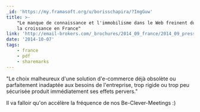 ```yaml
---
_id: 'https://my.framasoft.org/u/borisschapira/?ImgGuw'
title: >-
    "Le manque de connaissance et l'immobilisme dans le Web freinent durablement
    la croissance en France"
link: 'http://email-brokers.com/_brochures/2014_09_france/2014_09_pressFR.pdf'
date: '2014-10-07'
tags:
    - france
    - pdf
    - sharemarks
---
```


<div class="markdown"><p>&quot;Le choix malheureux d'une solution d'e-commerce déjà obsolète ou parfaitement inadaptée aux besoins de l'entreprise, trop rigide ou trop peu sécurisée produit immédiatement ses effets pervers.&quot;</p>
<p>Il va falloir qu'on accélère la fréquence de nos Be-Clever-Meetings :)
</p></div>

